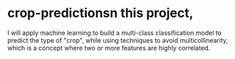 # crop-predictionsn this project, 
I will apply machine learning to build a multi-class classification model to predict the type of "crop", while using techniques to avoid multicollinearity, which is a concept where two or more features are highly correlated.
